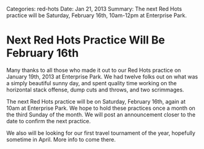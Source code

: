 Categories: red-hots
Date: Jan 21, 2013
Summary: The next Red Hots practice will be Saturday, February 16th, 10am-12pm at Enterprise Park.

# Next Red Hots Practice Will Be February 16th

Many thanks to all those who made it out to our Red Hots practice on January 19th, 2013 at Enterprise Park.
We had twelve folks out on what was a simply beautiful sunny day, and spent quality time working on the horizontal stack offense, dump cuts and throws, and two scrimmages.

The next Red Hots practice will be on Saturday, February 16th, again at 10am at Enterprise Park.
We hope to hold these practices once a month on the third Sunday of the month.
We will post an announcement closer to the date to confirm the next practice.

We also will be looking for our first travel tournament of the year, hopefully sometime in April.
More info to come there.
